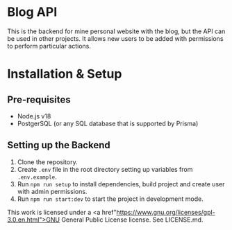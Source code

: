 # Blog API

This is the backend for mine personal website with the blog, but the API can be used in other projects. It allows new users to be added with permissions to perform particular actions.

# Installation & Setup

## Pre-requisites

- Node.js v18
- PostgerSQL (or any SQL database that is supported by Prisma)

## Setting up the Backend

1. Clone the repository.
2. Create `.env` file in the root directory setting up variables from `.env.example`.
3. Run `npm run setup` to install dependencies, build project and create user with admin permissions.
4. Run `npm run start:dev` to start the project in development mode.

This work is licensed under a <a href"https://www.gnu.org/licenses/gpl-3.0.en.html">GNU General Public License</a> license. See LICENSE.md.
